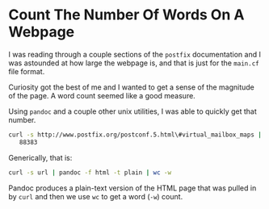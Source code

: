 # Count The Number Of Words On A Webpage

I was reading through a couple sections of the `postfix` documentation and I
was astounded at how large the webpage is, and that is just for the `main.cf`
file format.

Curiosity got the best of me and I wanted to get a sense of the magnitude of
the page. A word count seemed like a good measure.

Using `pandoc` and a couple other unix utilities, I was able to quickly get
that number.

```bash
curl -s http://www.postfix.org/postconf.5.html\#virtual_mailbox_maps | pandoc -f html -t plain | wc -w
   88383
```

Generically, that is:

```bash
curl -s url | pandoc -f html -t plain | wc -w
```

Pandoc produces a plain-text version of the HTML page that was pulled in by
`curl` and then we use `wc` to get a word (`-w`) count.
